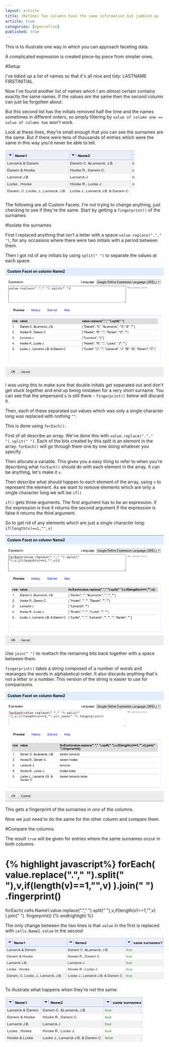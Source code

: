 ```yaml
---
layout: article
title: (Refine) Two columns have the same information but jumbled up
article: true
categories: [openrefine]
published: true
---
```


This is to illustrate one way in which you can approach faceting data.  

A complicated expression is created piece-by piece from simpler ones.

#Setup

I've tidied up a list of names so that it's all nice and tidy: LASTNAME FIRSTINITIAL. 

Now I've found another list of names which I am *almost* certain contains exactly the same names. If the values *are* the same then the second column can just be forgotten about. 

But this second list has the initials removed half the time and the names sometimes in different orders, so simply filtering by `value of column one == value of column two` won't work.

Look at these lines, they're small enough that you can see the surnames are the same. But if there were tens of thousands of entries which were the same in this way you'd never be able to tell.

![showing the columns](/images/foreachfingerprint/Selection_004.png )

The following are all Custom Facets. I'm not trying to change anything, just checking to see if they're the same. Start by getting a `fingerprint()` of the surnames

#Isolate the surnames

First I replaced anything that isn't a letter with a space `value.replace("."," ")`, for any occasions where there were two initials with a period between them. 

Then I got rid of any initials by using `split(" ")` to separate the values at each space:

![replace periods and then split at spaces](/images/foreachfingerprint/Selection_001.png )

I was using this to make sure that double initials get separated out and don't get stuck together and end up being mistaken for a very short surname. You can see that the ampersand `&` is still there - `fingerprint()` below will discard it.

Then, each of these separated out values which was only a single character long was replaced with nothing `""`.

This is done using `forEach()`: 

First of all describe an array. We've done this with `value.replace("."," ").split(" ")`. Each of the bits created by this split is an element in the array. `forEach()` will go through them one by one doing whatever you specify.

Then allocate a variable. This gives you a easy thing to refer to when you're describing what `forEach()` should do with each element in the array. It can be anything, let's make it `v`.

Then describe what should happen to each element of the array, using `v` to represent the element. As we want to remove elements which are only a single character long we will ise `if()`

`if()` gets three arguments. The first argument has to be an expression. if the expression is true it returns the second argument if the expression is false it returns the third argument.

So to get rid of any elements which are just a single character long:  `if(length(v)==1,"",v)` 

![replace each element that's only a single character long with nothing](/images/foreachfingerprint/Selection_002.png)

Use `join(" ")` to reattach the remaining bits back together with a space between them.

`fingerprint()` takes a string composed of a number of words and rearanges the words in alphabetical order. It also discards anything that's not a letter or a number. This version of the string is easier to use for comparisons.

![stick back together and get fingerprint](/images/foreachfingerprint/Selection_003.png )

This gets a fingerprint of the surnames in _one_ of the columns.

Now we just need to do the same for the other column and compare them.

#Compare the columns

The result `true` will be given for entries where the same surnames occur in both columns.

{% highlight javascript%}
forEach(
	value.replace("."," ").split(" "),v,if(length(v)==1,"",v)
	).join(" ")
	.fingerprint()
==
forEach(
	cells.Name1.value.replace("."," ").split(" "),v,if(length(v)==1,"",v)
	).join(" ")
	.fingerprint()
{% endhighlight %}

The only change between the two lines is that `value` in the first is replaced with `cells.Name2.value` in the second

![new column with true or false](/images/foreachfingerprint/Selection_005.png )

To illustrate what happens when they're not the same:

![new column with true or false with false entry](/images/foreachfingerprint/Selection_006.png )
